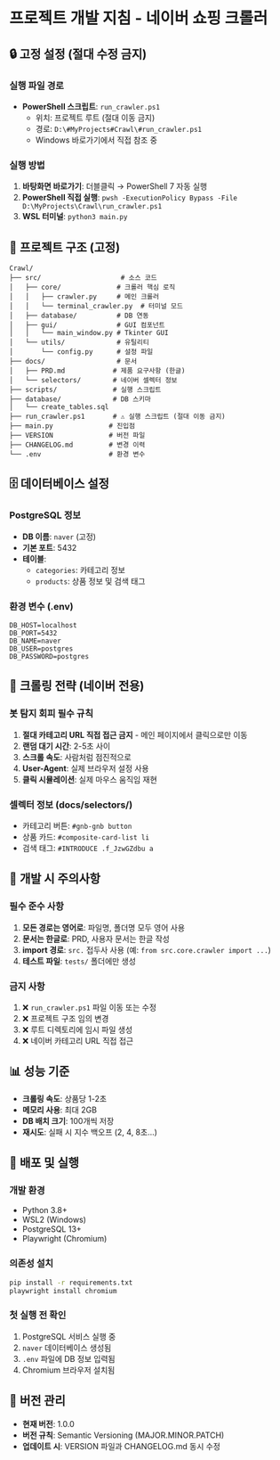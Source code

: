 # 프로젝트 개발 지침 - 네이버 쇼핑 크롤러

## 🔒 고정 설정 (절대 수정 금지)

### 실행 파일 경로
- **PowerShell 스크립트**: `run_crawler.ps1`
  - 위치: 프로젝트 루트 (절대 이동 금지)
  - 경로: `D:\#MyProjects#Crawl\#run_crawler.ps1`
  - Windows 바로가기에서 직접 참조 중

### 실행 방법
1. **바탕화면 바로가기**: 더블클릭 → PowerShell 7 자동 실행
2. **PowerShell 직접 실행**: `pwsh -ExecutionPolicy Bypass -File D:\MyProjects\Crawl\run_crawler.ps1`
3. **WSL 터미널**: `python3 main.py`

## 📁 프로젝트 구조 (고정)

```
Crawl/
├── src/                    # 소스 코드
│   ├── core/              # 크롤러 핵심 로직
│   │   ├── crawler.py     # 메인 크롤러
│   │   └── terminal_crawler.py  # 터미널 모드
│   ├── database/          # DB 연동
│   ├── gui/               # GUI 컴포넌트
│   │   └── main_window.py # Tkinter GUI
│   └── utils/             # 유틸리티
│       └── config.py      # 설정 파일
├── docs/                  # 문서
│   ├── PRD.md            # 제품 요구사항 (한글)
│   └── selectors/        # 네이버 셀렉터 정보
├── scripts/              # 실행 스크립트
├── database/             # DB 스키마
│   └── create_tables.sql
├── run_crawler.ps1       # ⚠️ 실행 스크립트 (절대 이동 금지)
├── main.py              # 진입점
├── VERSION              # 버전 파일
├── CHANGELOG.md         # 변경 이력
└── .env                 # 환경 변수
```

## 🗄️ 데이터베이스 설정

### PostgreSQL 정보
- **DB 이름**: `naver` (고정)
- **기본 포트**: 5432
- **테이블**:
  - `categories`: 카테고리 정보
  - `products`: 상품 정보 및 검색 태그

### 환경 변수 (.env)
```env
DB_HOST=localhost
DB_PORT=5432
DB_NAME=naver
DB_USER=postgres
DB_PASSWORD=postgres
```

## 🤖 크롤링 전략 (네이버 전용)

### 봇 탐지 회피 필수 규칙
1. **절대 카테고리 URL 직접 접근 금지** - 메인 페이지에서 클릭으로만 이동
2. **랜덤 대기 시간**: 2-5초 사이
3. **스크롤 속도**: 사람처럼 점진적으로
4. **User-Agent**: 실제 브라우저 설정 사용
5. **클릭 시뮬레이션**: 실제 마우스 움직임 재현

### 셀렉터 정보 (docs/selectors/)
- 카테고리 버튼: `#gnb-gnb button`
- 상품 카드: `#composite-card-list li`
- 검색 태그: `#INTRODUCE .f_JzwGZdbu a`

## 🔧 개발 시 주의사항

### 필수 준수 사항
1. **모든 경로는 영어로**: 파일명, 폴더명 모두 영어 사용
2. **문서는 한글로**: PRD, 사용자 문서는 한글 작성
3. **import 경로**: `src.` 접두사 사용 (예: `from src.core.crawler import ...`)
4. **테스트 파일**: `tests/` 폴더에만 생성

### 금지 사항
1. ❌ `run_crawler.ps1` 파일 이동 또는 수정
2. ❌ 프로젝트 구조 임의 변경
3. ❌ 루트 디렉토리에 임시 파일 생성
4. ❌ 네이버 카테고리 URL 직접 접근

## 📊 성능 기준

- **크롤링 속도**: 상품당 1-2초
- **메모리 사용**: 최대 2GB
- **DB 배치 크기**: 100개씩 저장
- **재시도**: 실패 시 지수 백오프 (2, 4, 8초...)

## 🚀 배포 및 실행

### 개발 환경
- Python 3.8+
- WSL2 (Windows)
- PostgreSQL 13+
- Playwright (Chromium)

### 의존성 설치
```bash
pip install -r requirements.txt
playwright install chromium
```

### 첫 실행 전 확인
1. PostgreSQL 서비스 실행 중
2. `naver` 데이터베이스 생성됨
3. `.env` 파일에 DB 정보 입력됨
4. Chromium 브라우저 설치됨

## 📝 버전 관리

- **현재 버전**: 1.0.0
- **버전 규칙**: Semantic Versioning (MAJOR.MINOR.PATCH)
- **업데이트 시**: VERSION 파일과 CHANGELOG.md 동시 수정